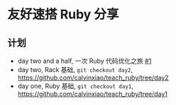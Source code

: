 # 友好速搭 Ruby 分享

## 计划 

- day two and a half, 一次 Ruby 代码优化之旅 [#1](https://github.com/calvinxiao/teach_ruby/issues/1)
- day two, Rack 基础, `git checkout day2`, https://github.com/calvinxiao/teach_ruby/tree/day2
- day one, Ruby 基础, `git checkout day1`, https://github.com/calvinxiao/teach_ruby/tree/day1

